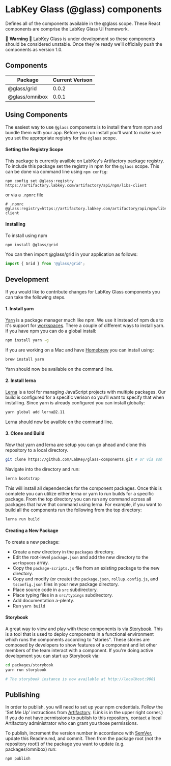 # LabKey Glass (@glass) components

Defines all of the components available in the @glass scope. These React components are comprise the LabKey Glass UI framework.

:construction: **Warning** :construction: LabKey Glass is under development so these components should be considered unstable. Once they're ready we'll officially push the components as version 1.0.

## Components

<!--- keep these alphabetical --->
| Package | Current Verison |
| --- | --- |
| @glass/grid | 0.0.2 |
| @glass/omnibox | 0.0.1 |

## Using Components

The easiest way to use `@glass` components is to install them from npm and bundle them with your app. Before you run install you'll want to make sure you set the appropriate registry for the `@glass` scope.

#### Setting the Registry Scope

This package is currently availble on LabKey's Artifactory package registry. To include this package set the registry in npm for the `@glass` scope. This can be done via command line using `npm config`:
```
npm config set @glass:registry https://artifactory.labkey.com/artifactory/api/npm/libs-client
```
or via a `.npmrc` file
```
# .npmrc
@glass:registry=https://artifactory.labkey.com/artifactory/api/npm/libs-client
```

#### Installing

To install using npm
```
npm install @glass/grid
```
You can then import @glass/grid in your application as follows:
```js
import { Grid } from '@glass/grid';
```

## Development

If you would like to contribute changes for LabKey Glass components you can take the following steps.

#### 1. Install yarn

[Yarn](https://yarnpkg.com) is a package manager much like npm. We use it instead of npm due to it's support for [workspaces](https://yarnpkg.com/lang/en/docs/workspaces/). There a couple of different ways to install yarn. If you have npm you can do a global install:

```sh
npm install yarn -g
```

If you are working on a Mac and have [Homebrew](https://brew.sh/) you can install using:

```sh
brew install yarn
```

Yarn should now be available on the command line.

#### 2. Install lerna

[Lerna](https://lernajs.io/) is a tool for managing JavaScript projects with multiple packages. Our build is configured for a specific verison so you'll want to specify that when installing. Since yarn is already configured you can install globally:

```sh
yarn global add lerna@2.11
```

Lerna should now be availble on the command line.

#### 3. Clone and Build

Now that yarn and lerna are setup you can go ahead and clone this repository to a local directory.

```sh
git clone https://github.com/LabKey/glass-components.git # or via ssh
```

Navigate into the directory and run:

```sh
lerna bootstrap
```

This will install all dependencies for the component packages. Once this is complete you can utilize either lerna or yarn to run builds for a specific package. From the top directory you can run any command across all packages that have that command using lerna. For example, if you want to build all the components run the following from the top directory:

```sh
lerna run build
```

#### Creating a New Package
To create a new package:

* Create a new directory in the `packages` directory.
* Edit the root-level `package.json` and add the new directory to the `workspaces` array.
* Copy the `package-scripts.js` file from an existing package to the new directory.
* Copy and modify (or create) the `package.json`, `rollup.config.js`, and `tsconfig.json` files in your new package directory.
* Place source code in a `src` subdirectory.
* Place typing files in a `src/typings` subdirectory.
* Add documentation a-plenty.
* Run `yarn build`

#### Storybook

A great way to view and play with these components is via [Storybook](https://storybook.js.org/). This is a tool that is used to deploy components in a functional environment which runs the components according to "stories". These stories are composed by developers to show features of a component and let other members of the team interact with a component. If you're doing active development you can start up Storybook via:

```sh
cd packages/storybook
yarn run storybook

# The storybook instance is now available at http://localhost:9001
```

## Publishing

In order to publish, you will need to set up your npm credentials.  Follow the 'Set Me Up' instructions from [Artifactory](https://artifactory.labkey.com/artifactory/webapp/#/artifacts/browse/tree/General/libs-client-local). (Link is in the upper right corner.)
If you do not have permissions to publish to this repository, contact a local Artifactory administrator who can grant you those permissions.

To publish, increment the version number in accordance with [SemVer](https://semver.org/), update this Readme.md, and commit. Then from the package root (not the repository root!) of the package you want to update (e.g. packages/omnibox) run:

```sh
npm publish
```
